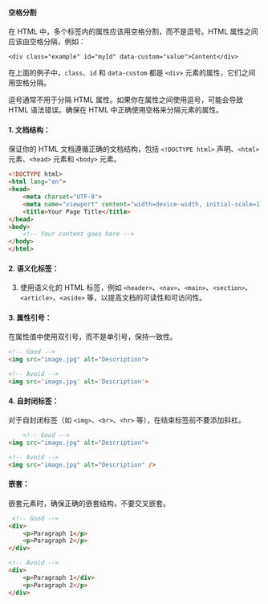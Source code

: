   #### 空格分割
在 HTML 中，多个标签内的属性应该用空格分割，而不是逗号。HTML 属性之间应该由空格分隔，例如：

`<div class="example" id="myId" data-custom="value">Content</div>`

在上面的例子中，`class`、`id` 和 `data-custom` 都是 `<div>` 元素的属性，它们之间用空格分隔。

逗号通常不用于分隔 HTML 属性。如果你在属性之间使用逗号，可能会导致 HTML 语法错误。确保在 HTML 中正确使用空格来分隔元素的属性。

#### 1. 文档结构：
 保证你的 HTML 文档遵循正确的文档结构，包括 `<!DOCTYPE html>` 声明、`<html>` 元素、`<head>` 元素和 `<body>` 元素。
    
  
    
```html
<!DOCTYPE html>
<html lang="en">
<head>
    <meta charset="UTF-8">
    <meta name="viewport" content="width=device-width, initial-scale=1.0">
    <title>Your Page Title</title>
</head>
<body>
    <!-- Your content goes here -->
</body>
</html>

```
<html lang="en">
<head>
    <meta charset="UTF-8">
    <meta name="viewport" content="width=device-width, initial-scale=1.0">
    <title>Your Page Title</title>
</head>
<body>
    <!-- Your content goes here -->
</body>
</html>

#### 2. 语义化标签：
3. 使用语义化的 HTML 标签，例如 `<header>`、`<nav>`、`<main>`、`<section>`、`<article>`、`<aside>` 等，以提高文档的可读性和可访问性。
    
#### 3. 属性引号：
在属性值中使用双引号，而不是单引号，保持一致性。
    

    
```html
<!-- Good -->
<img src="image.jpg" alt="Description">

<!-- Avoid -->
<img src='image.jpg' alt='Description'>

```
    
#### 4. 自封闭标签：
对于自封闭标签（如 `<img>`、`<br>`、`<hr>` 等），在结束标签前不要添加斜杠。
    

```html
    <!-- Good -->
<img src="image.jpg" alt="Description">

<!-- Avoid -->
<img src="image.jpg" alt="Description" />

```
    
    
#### 嵌套：
嵌套元素时，确保正确的嵌套结构，不要交叉嵌套。
```html
 <!-- Good -->
<div>
    <p>Paragraph 1</p>
    <p>Paragraph 2</p>
</div>

<!-- Avoid -->
<div>
    <p>Paragraph 1</div>
    <p>Paragraph 2</p>
</div>

```